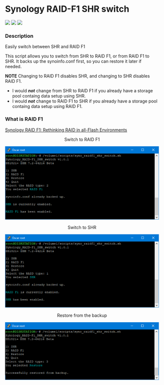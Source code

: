 # Synology RAID-F1 SHR switch

<a href="https://github.com/007revad/Synology_RAID-F1_SHR_switch/releases"><img src="https://img.shields.io/github/release/007revad/Synology_RAID-F1_SHR_switch.svg"></a>
<a href="https://hits.seeyoufarm.com"><img src="https://hits.seeyoufarm.com/api/count/incr/badge.svg?url=https%3A%2F%2Fgithub.com%2F007revad%2FSynology_RAID-F1_SHR_switch&count_bg=%2379C83D&title_bg=%23555555&icon=&icon_color=%23E7E7E7&title=hits&edge_flat=false"/></a>
[![](https://img.shields.io/static/v1?label=Sponsor&message=%E2%9D%A4&logo=GitHub&color=%23fe8e86)](https://github.com/sponsors/007revad)

### Description

Easily switch between SHR and RAID F1

This script allows you to switch from SHR to RAID F1, or from RAID F1 to SHR. It backs up the synoinfo.conf first, so you can restore it later if needed.

**NOTE** Changing to RAID F1 disables SHR, and changing to SHR disables RAID F1. 
- I would ***not*** change from SHR to RAID F1 if you already have a storage pool containg data setup using SHR.
- I would ***not*** change to RAID F1 to SHR if you already have a storage pool containg data setup using RAID F1.

### What is RAID F1

<a href="https://www.insight.com/en_US/content-and-resources/2017/01112017-rethinking-raid-in-all-flash-environments.html">Synology RAID F1: Rethinking RAID in all-Flash Environments</a>

<p align="center">Switch to RAID F1</p>
<p align="center"><img src="/images/raidf1_shr-switch1.png"></p>

<p align="center">Switch to SHR</p>
<p align="center"><img src="/images/raidf1_shr-switch2.png"></p>

<p align="center">Restore from the backup</p>
<p align="center"><img src="/images/raidf1_shr-switch3.png"></p>
